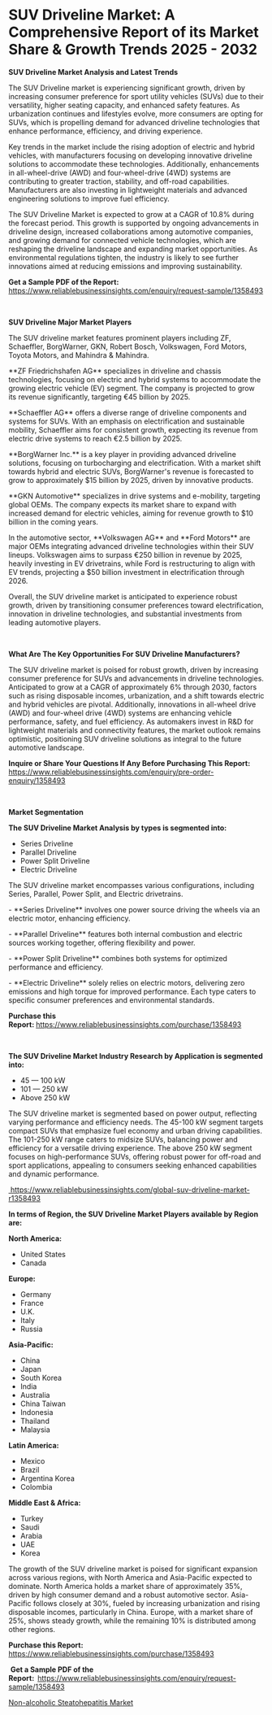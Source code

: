 <p><h1>SUV Driveline Market: A Comprehensive Report of its Market Share & Growth Trends 2025 - 2032</h1></p><p><strong>SUV Driveline Market Analysis and Latest Trends</strong></p>
<p><p>The SUV Driveline market is experiencing significant growth, driven by increasing consumer preference for sport utility vehicles (SUVs) due to their versatility, higher seating capacity, and enhanced safety features. As urbanization continues and lifestyles evolve, more consumers are opting for SUVs, which is propelling demand for advanced driveline technologies that enhance performance, efficiency, and driving experience.</p><p>Key trends in the market include the rising adoption of electric and hybrid vehicles, with manufacturers focusing on developing innovative driveline solutions to accommodate these technologies. Additionally, enhancements in all-wheel-drive (AWD) and four-wheel-drive (4WD) systems are contributing to greater traction, stability, and off-road capabilities. Manufacturers are also investing in lightweight materials and advanced engineering solutions to improve fuel efficiency.</p><p>The SUV Driveline Market is expected to grow at a CAGR of 10.8% during the forecast period. This growth is supported by ongoing advancements in driveline design, increased collaborations among automotive companies, and growing demand for connected vehicle technologies, which are reshaping the driveline landscape and expanding market opportunities. As environmental regulations tighten, the industry is likely to see further innovations aimed at reducing emissions and improving sustainability.</p></p>
<p><strong>Get a Sample PDF of the Report:&nbsp;</strong> <a href="https://www.reliablebusinessinsights.com/enquiry/request-sample/1358493?utm_campaign=3086&utm_medium=2&utm_source=Github&utm_content=ia&utm_term=22032025&utm_id=suv-driveline">https://www.reliablebusinessinsights.com/enquiry/request-sample/1358493</a></p>
<p>&nbsp;</p>
<p><strong>SUV Driveline Major Market Players</strong></p>
<p><p>The SUV driveline market features prominent players including ZF, Schaeffler, BorgWarner, GKN, Robert Bosch, Volkswagen, Ford Motors, Toyota Motors, and Mahindra & Mahindra. </p><p>**ZF Friedrichshafen AG** specializes in driveline and chassis technologies, focusing on electric and hybrid systems to accommodate the growing electric vehicle (EV) segment. The company is projected to grow its revenue significantly, targeting €45 billion by 2025.</p><p>**Schaeffler AG** offers a diverse range of driveline components and systems for SUVs. With an emphasis on electrification and sustainable mobility, Schaeffler aims for consistent growth, expecting its revenue from electric drive systems to reach €2.5 billion by 2025.</p><p>**BorgWarner Inc.** is a key player in providing advanced driveline solutions, focusing on turbocharging and electrification. With a market shift towards hybrid and electric SUVs, BorgWarner's revenue is forecasted to grow to approximately $15 billion by 2025, driven by innovative products.</p><p>**GKN Automotive** specializes in drive systems and e-mobility, targeting global OEMs. The company expects its market share to expand with increased demand for electric vehicles, aiming for revenue growth to $10 billion in the coming years.</p><p>In the automotive sector, **Volkswagen AG** and **Ford Motors** are major OEMs integrating advanced driveline technologies within their SUV lineups. Volkswagen aims to surpass €250 billion in revenue by 2025, heavily investing in EV drivetrains, while Ford is restructuring to align with EV trends, projecting a $50 billion investment in electrification through 2026.</p><p>Overall, the SUV driveline market is anticipated to experience robust growth, driven by transitioning consumer preferences toward electrification, innovation in driveline technologies, and substantial investments from leading automotive players.</p></p>
<p>&nbsp;</p>
<p><strong>What Are The Key Opportunities For SUV Driveline Manufacturers?</strong></p>
<p><p>The SUV driveline market is poised for robust growth, driven by increasing consumer preference for SUVs and advancements in driveline technologies. Anticipated to grow at a CAGR of approximately 6% through 2030, factors such as rising disposable incomes, urbanization, and a shift towards electric and hybrid vehicles are pivotal. Additionally, innovations in all-wheel drive (AWD) and four-wheel drive (4WD) systems are enhancing vehicle performance, safety, and fuel efficiency. As automakers invest in R&D for lightweight materials and connectivity features, the market outlook remains optimistic, positioning SUV driveline solutions as integral to the future automotive landscape.</p></p>
<p><strong>Inquire or Share Your Questions If Any Before Purchasing This Report:</strong> <a href="https://www.reliablebusinessinsights.com/enquiry/pre-order-enquiry/1358493?utm_campaign=3086&utm_medium=2&utm_source=Github&utm_content=ia&utm_term=22032025&utm_id=suv-driveline">https://www.reliablebusinessinsights.com/enquiry/pre-order-enquiry/1358493</a></p>
<p>&nbsp;</p>
<p><strong>Market Segmentation</strong></p>
<p><strong>The SUV Driveline Market Analysis by types is segmented into:</strong></p>
<p><ul><li>Series Driveline</li><li>Parallel Driveline</li><li>Power Split Driveline</li><li>Electric Driveline</li></ul></p>
<p><p>The SUV driveline market encompasses various configurations, including Series, Parallel, Power Split, and Electric drivetrains. </p><p>- **Series Driveline** involves one power source driving the wheels via an electric motor, enhancing efficiency. </p><p>- **Parallel Driveline** features both internal combustion and electric sources working together, offering flexibility and power. </p><p>- **Power Split Driveline** combines both systems for optimized performance and efficiency. </p><p>- **Electric Driveline** solely relies on electric motors, delivering zero emissions and high torque for improved performance. Each type caters to specific consumer preferences and environmental standards.</p></p>
<p><strong>Purchase this Report:&nbsp;</strong><a href="https://www.reliablebusinessinsights.com/purchase/1358493?utm_campaign=3086&utm_medium=2&utm_source=Github&utm_content=ia&utm_term=22032025&utm_id=suv-driveline">https://www.reliablebusinessinsights.com/purchase/1358493</a></p>
<p>&nbsp;</p>
<p><strong>The SUV Driveline Market Industry Research by Application is segmented into:</strong></p>
<p><ul><li>45 — 100 kW</li><li>101 — 250 kW</li><li>Above 250 kW</li></ul></p>
<p><p>The SUV driveline market is segmented based on power output, reflecting varying performance and efficiency needs. The 45-100 kW segment targets compact SUVs that emphasize fuel economy and urban driving capabilities. The 101-250 kW range caters to midsize SUVs, balancing power and efficiency for a versatile driving experience. The above 250 kW segment focuses on high-performance SUVs, offering robust power for off-road and sport applications, appealing to consumers seeking enhanced capabilities and dynamic performance.</p></p>
<p><a href="https://www.reliablebusinessinsights.com/global-suv-driveline-market-r1358493?utm_campaign=3086&utm_medium=2&utm_source=Github&utm_content=ia&utm_term=22032025&utm_id=suv-driveline">&nbsp;https://www.reliablebusinessinsights.com/global-suv-driveline-market-r1358493</a></p>
<p><strong>In terms of Region, the SUV Driveline Market Players available by Region are:</strong></p>
<p>
    <p> <strong> North America: </strong>
        <ul>
            <li>United States</li>
            <li>Canada</li>
        </ul>
        </p> 
    <p> <strong> Europe: </strong>
        <ul>
            <li>Germany</li>
            <li>France</li>
            <li>U.K.</li>
            <li>Italy</li>
            <li>Russia</li>
        </ul>
        </p> 
    <p> <strong> Asia-Pacific: </strong>
        <ul>
            <li>China</li>
            <li>Japan</li>
            <li>South Korea</li>
            <li>India</li>
            <li>Australia</li>
            <li>China Taiwan</li>
            <li>Indonesia</li>
            <li>Thailand</li>
            <li>Malaysia</li>
        </ul>
        </p> 
    <p> <strong> Latin America: </strong>
        <ul>
            <li>Mexico</li>
            <li>Brazil</li>
            <li>Argentina Korea</li>
            <li>Colombia</li>
        </ul>
        </p> 
    <p> <strong> Middle East & Africa: </strong>
        <ul>
            <li>Turkey</li>
            <li>Saudi</li>
            <li>Arabia</li>
            <li>UAE</li>
            <li>Korea</li>
        </ul>
    </p>
    </p>
<p><p>The growth of the SUV driveline market is poised for significant expansion across various regions, with North America and Asia-Pacific expected to dominate. North America holds a market share of approximately 35%, driven by high consumer demand and a robust automotive sector. Asia-Pacific follows closely at 30%, fueled by increasing urbanization and rising disposable incomes, particularly in China. Europe, with a market share of 25%, shows steady growth, while the remaining 10% is distributed among other regions.</p></p>
<p><strong>Purchase this Report: </strong><a href="https://www.reliablebusinessinsights.com/purchase/1358493?utm_campaign=3086&utm_medium=2&utm_source=Github&utm_content=ia&utm_term=22032025&utm_id=suv-driveline">https://www.reliablebusinessinsights.com/purchase/1358493</a></p>
<p>&nbsp;<strong>Get a Sample PDF of the Report:&nbsp;&nbsp;</strong><a href="https://www.reliablebusinessinsights.com/enquiry/request-sample/1358493?utm_campaign=3086&utm_medium=2&utm_source=Github&utm_content=ia&utm_term=22032025&utm_id=suv-driveline">https://www.reliablebusinessinsights.com/enquiry/request-sample/1358493</a></p>
<p><strong></strong></p>
<p><p><a href="https://github.com/vigoseiler/Market-Research-Report-List-1/blob/main/non-alcoholic-steatohepatitis-market.md?utm_campaign=3086&utm_medium=2&utm_source=Github&utm_content=ia&utm_term=22032025&utm_id=suv-driveline">Non-alcoholic Steatohepatitis Market</a></p></p>
